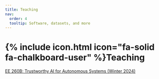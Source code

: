```yaml
---
title: Teaching
nav:
  order: 4
  tooltip: Software, datasets, and more
---
```


# {% include icon.html icon="fa-solid fa-chalkboard-user" %}Teaching

[EE 260B: Trustworthy AI for Autonomous Systems (Winter 2024)](https://sites.google.com/ucr.edu/ee260b-w24)
